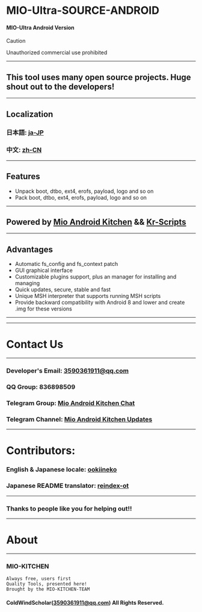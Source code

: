# MIO-Ultra-SOURCE-ANDROID #
#### MIO-Ultra Android Version
> [!CAUTION]
> Unauthorized commercial use prohibited
***
## This tool uses many open source projects. Huge shout out to the developers!
***
## Localization
### 日本語: [ja-JP](README_ja-JP.md)
### 中文: [zh-CN](README_zh-CN.md)
***
## Features
* Unpack boot, dtbo, ext4, erofs, payload, logo and so on
* Pack boot, dtbo, ext4, erofs, payload, logo and so on
***
## Powered by [Mio Android Kitchen](https://github.com/ColdWindScholar/MIO-KITCHEN-SOURCE) && [Kr-Scripts](https://github.com/ColdWindScholar/kr-scripts)
***
## Advantages
* Automatic fs_config and fs_context patch
* GUI graphical interface
* Customizable plugins support, plus an manager for installing and managing
* Quick updates, secure, stable and fast
* Unique MSH interpreter that supports running MSH scripts
* Provide backward compatibility with Android 8 and lower and create .img for these versions
***
***
# Contact Us
***
### Developer's Email: 3590361911@qq.com
### QQ Group: 836898509
### Telegram Group: [Mio Android Kitchen Chat](https://t.me/mio_android_kitchen_group)
### Telegram Channel: [Mio Android Kitchen Updates](https://t.me/mio_android_kitchen)
***
# Contributors:
### English & Japanese locale: [ookiineko](https://github.com/ookiineko)
### Japanese README translator: [reindex-ot](https://github.com/reindex-ot)
***
### Thanks to people like you for helping out!!
***
# About
***
### MIO-KITCHEN
```
Always free, users first
Quality Tools, presented here!
Brought by the MIO-KITCHEN-TEAM
```
#### ColdWindScholar(3590361911@qq.com) All Rights Reserved. ####
